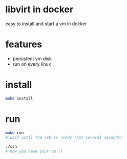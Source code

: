 # libvirt in docker
easy to install and start a vm in docker

# features
- persistent vm disk
- run on every linux

# install 
```sh
make install
```

# run
```sh
make run
# wait until the ssh is ready (abt several seconds)

./ssh
# now you have your vm :)
```